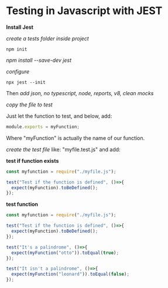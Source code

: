 # Testing in Javascript with JEST

__Install Jest__ <br/>

_create a tests folder inside project_ <br/>

```terminal
npm init
```

_npm install --save-dev jest_ <br/>

_configure_ <br/>

```terminal
npx jest --init
```

Then _add json, no typescript, node, reports, v8, clean mocks_ <br/>

_copy the file to test_ <br/>

Just let the function to test, and below, add: <br/>

```javascript
module.exports = myFunction;
```

Where "myFunction" is actually the name of our function. <br/>

_create the test file_ like: "myfile.test.js" and add:<br/>

__test if function exists__ <br/>

```javascript
const myfunction = require("./myfile.js");

test("Test if the function is defined", ()=>{
  expect(myFunction).toBeDefined();
});
```

__test function__ <br/>

```javascript
const myfunction = require("./myfile.js");

test("Test if the function is defined", ()=>{
  expect(myFunction).toBeDefined();
});

test("It's a palindrome", ()=>{
  expect(myFunction("otto")).toEqual(true);
});

test("It isn't a palindrome", ()=>{
  expect(myFunction("leonard")).toEqual(false);
});

```






